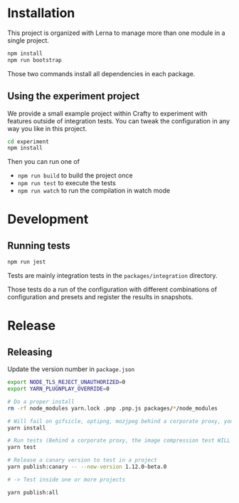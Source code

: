 # Installation

This project is organized with Lerna to manage more than one module in a single project.

```bash
npm install
npm run bootstrap
```

Those two commands install all dependencies in each package.

## Using the experiment project

We provide a small example project within Crafty to experiment with features outside of integration tests.
You can tweak the configuration in any way you like in this project.

```bash
cd experiment
npm install
```

Then you can run one of

- `npm run build` to build the project once
- `npm run test` to execute the tests
- `npm run watch` to run the compilation in watch mode

# Development

## Running tests

```bash
npm run jest
```

Tests are mainly integration tests in the `packages/integration` directory.

Those tests do a run of the configuration with different combinations of configuration and presets and register the results in snapshots.

# Release

## Releasing

Update the version number in `package.json`

```bash
export NODE_TLS_REJECT_UNAUTHORIZED=0
export YARN_PLUGNPLAY_OVERRIDE=0

# Do a proper install
rm -rf node_modules yarn.lock .pnp .pnp.js packages/*/node_modules

# Will fail on gifsicle, optipng, mozjpeg behind a corporate proxy, you can ignore this
yarn install

# Run tests (Behind a corporate proxy, the image compression test WILL fail and should be ignored)
yarn test

# Release a canary version to test in a project
yarn publish:canary -- --new-version 1.12.0-beta.0

# -> Test inside one or more projects

yarn publish:all
```
